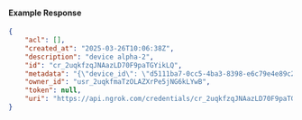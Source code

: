 <!-- Code generated for API Clients. DO NOT EDIT. -->

#### Example Response

```json
{
	"acl": [],
	"created_at": "2025-03-26T10:06:38Z",
	"description": "device alpha-2",
	"id": "cr_2uqkfzqJNAazLD70F9paTGYikLQ",
	"metadata": "{\"device_id\": \"d5111ba7-0cc5-4ba3-8398-e6c79e4e89c2\"}",
	"owner_id": "usr_2uqkfmaTzOLAZXrPe5jNG6kLYwB",
	"token": null,
	"uri": "https://api.ngrok.com/credentials/cr_2uqkfzqJNAazLD70F9paTGYikLQ"
}
```
